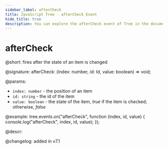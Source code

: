 ```yaml
---
sidebar_label: afterCheck
title: JavaScript Tree - afterCheck Event 
hide_title: true
description: You can explore the afterCheck event of Tree in the documentation of the DHTMLX JavaScript UI library. Browse developer guides and API reference, try out code examples and live demos, and download a free 30-day evaluation version of DHTMLX Suite 7.
---
```

 
# afterCheck

@short: fires after the state of an item is changed

@signature: afterCheck: (index: number, id: Id, value: boolean) => void;

@params:
- `index: number` - the position of an item
- `id: string` - the id of the item
- `value: boolean` - the state of the item, *true* if the item is checked; otherwise, *false*

@example:
tree.events.on("afterCheck", function (index, id, value) {
    console.log("afterCheck", index, id, value);
});

@descr:

@changelog: added in v7.1

[comment]: # (@relatedapi: tree/api/tree_beforecheck_event.md)
